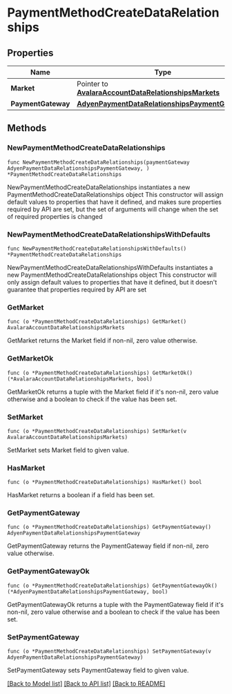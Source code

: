 # PaymentMethodCreateDataRelationships

## Properties

Name | Type | Description | Notes
------------ | ------------- | ------------- | -------------
**Market** | Pointer to [**AvalaraAccountDataRelationshipsMarkets**](AvalaraAccountDataRelationshipsMarkets.md) |  | [optional] 
**PaymentGateway** | [**AdyenPaymentDataRelationshipsPaymentGateway**](AdyenPaymentDataRelationshipsPaymentGateway.md) |  | 

## Methods

### NewPaymentMethodCreateDataRelationships

`func NewPaymentMethodCreateDataRelationships(paymentGateway AdyenPaymentDataRelationshipsPaymentGateway, ) *PaymentMethodCreateDataRelationships`

NewPaymentMethodCreateDataRelationships instantiates a new PaymentMethodCreateDataRelationships object
This constructor will assign default values to properties that have it defined,
and makes sure properties required by API are set, but the set of arguments
will change when the set of required properties is changed

### NewPaymentMethodCreateDataRelationshipsWithDefaults

`func NewPaymentMethodCreateDataRelationshipsWithDefaults() *PaymentMethodCreateDataRelationships`

NewPaymentMethodCreateDataRelationshipsWithDefaults instantiates a new PaymentMethodCreateDataRelationships object
This constructor will only assign default values to properties that have it defined,
but it doesn't guarantee that properties required by API are set

### GetMarket

`func (o *PaymentMethodCreateDataRelationships) GetMarket() AvalaraAccountDataRelationshipsMarkets`

GetMarket returns the Market field if non-nil, zero value otherwise.

### GetMarketOk

`func (o *PaymentMethodCreateDataRelationships) GetMarketOk() (*AvalaraAccountDataRelationshipsMarkets, bool)`

GetMarketOk returns a tuple with the Market field if it's non-nil, zero value otherwise
and a boolean to check if the value has been set.

### SetMarket

`func (o *PaymentMethodCreateDataRelationships) SetMarket(v AvalaraAccountDataRelationshipsMarkets)`

SetMarket sets Market field to given value.

### HasMarket

`func (o *PaymentMethodCreateDataRelationships) HasMarket() bool`

HasMarket returns a boolean if a field has been set.

### GetPaymentGateway

`func (o *PaymentMethodCreateDataRelationships) GetPaymentGateway() AdyenPaymentDataRelationshipsPaymentGateway`

GetPaymentGateway returns the PaymentGateway field if non-nil, zero value otherwise.

### GetPaymentGatewayOk

`func (o *PaymentMethodCreateDataRelationships) GetPaymentGatewayOk() (*AdyenPaymentDataRelationshipsPaymentGateway, bool)`

GetPaymentGatewayOk returns a tuple with the PaymentGateway field if it's non-nil, zero value otherwise
and a boolean to check if the value has been set.

### SetPaymentGateway

`func (o *PaymentMethodCreateDataRelationships) SetPaymentGateway(v AdyenPaymentDataRelationshipsPaymentGateway)`

SetPaymentGateway sets PaymentGateway field to given value.



[[Back to Model list]](../README.md#documentation-for-models) [[Back to API list]](../README.md#documentation-for-api-endpoints) [[Back to README]](../README.md)


